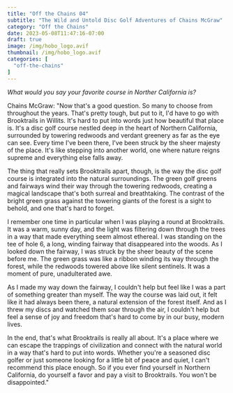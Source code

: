 ```yaml
---
title: "Off the Chains 04"
subtitle: "The Wild and Untold Disc Golf Adventures of Chains McGraw"
category: "Off the Chains"
date: 2023-05-08T11:47:16-07:00
draft: true
image: /img/hobo_logo.avif
thumbnail: /img/hobo_logo.avif
categories: [
  "off-the-chains"
]
---
```

*What would you say your favorite course in Norther California is?*

Chains McGraw: "Now that's a good question. So many to choose from throughout the years. That's pretty tough, but put to it, I'd have to go with Brooktrails in Willits. It's hard to put into words just how beautiful that place is. It's a disc golf course nestled deep in the heart of Northern California, surrounded by towering redwoods and verdant greenery as far as the eye can see. Every time I've been there, I've been struck by the sheer majesty of the place. It's like stepping into another world, one where nature reigns supreme and everything else falls away.

The thing that really sets Brooktrails apart, though, is the way the disc golf course is integrated into the natural surroundings. The green golf greens and fairways wind their way through the towering redwoods, creating a magical landscape that's both surreal and breathtaking. The contrast of the bright green grass against the towering giants of the forest is a sight to behold, and one that's hard to forget.

I remember one time in particular when I was playing a round at Brooktrails. It was a warm, sunny day, and the light was filtering down through the trees in a way that made everything seem almost ethereal. I was standing on the tee of hole 6, a long, winding fairway that disappeared into the woods. As I looked down the fairway, I was struck by the sheer beauty of the scene before me. The green grass was like a ribbon winding its way through the forest, while the redwoods towered above like silent sentinels. It was a moment of pure, unadulterated awe.

As I made my way down the fairway, I couldn't help but feel like I was a part of something greater than myself. The way the course was laid out, it felt like it had always been there, a natural extension of the forest itself. And as I threw my discs and watched them soar through the air, I couldn't help but feel a sense of joy and freedom that's hard to come by in our busy, modern lives.

In the end, that's what Brooktrails is really all about. It's a place where we can escape the trappings of civilization and connect with the natural world in a way that's hard to put into words. Whether you're a seasoned disc golfer or just someone looking for a little bit of peace and quiet, I can't recommend this place enough. So if you ever find yourself in Northern California, do yourself a favor and pay a visit to Brooktrails. You won't be disappointed."
